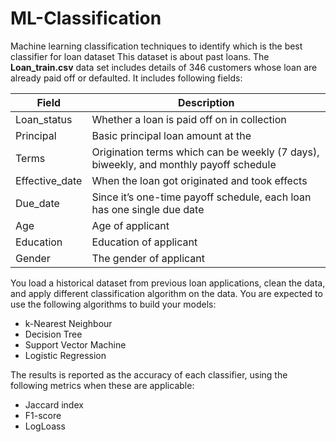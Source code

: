 # ML-Classification
Machine learning classification techniques to identify which is the best classifier for loan dataset
This dataset is about past loans. The __Loan_train.csv__ data set includes details of 346 customers whose loan are already paid off or defaulted. It includes following fields:

| Field          | Description                                                                           |
|----------------|---------------------------------------------------------------------------------------|
| Loan_status    | Whether a loan is paid off on in collection                                           |
| Principal      | Basic principal loan amount at the                                                    |
| Terms          | Origination terms which can be weekly (7 days), biweekly, and monthly payoff schedule |
| Effective_date | When the loan got originated and took effects                                         |
| Due_date       | Since it’s one-time payoff schedule, each loan has one single due date                |
| Age            | Age of applicant                                                                      |
| Education      | Education of applicant                                                                |
| Gender         | The gender of applicant                                                               |




You load a historical dataset from previous loan applications, clean the data, and apply different classification algorithm on the data. You are expected to use the following algorithms to build your models:
<ul>
<li>k-Nearest Neighbour</li>
<li>Decision Tree</li>
<li>Support Vector Machine</li>
<li>Logistic Regression</li>
</ul>



The results is reported as the accuracy of each classifier, using the following metrics when these are applicable:
<ul>
  <li>Jaccard index</li>
  <li>F1-score</li>
  <li>LogLoass</li>
</ul>



